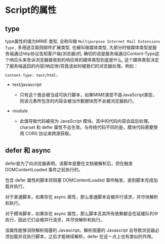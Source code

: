 # Script的属性

## type

type属性的值为MIME 类型, 全称叫做 `Multipurpose Internet Mail Extensions Type` , 多用途互联网邮件扩展类型, 也被叫做媒体类型, 大部分时候媒体类型是服务端通过http协议告知客户端(浏览器)的, 确切的说是服务端通过Content-Type这个响应头来告诉浏览器接收到的响应体的媒体类型到底是什么, 这个媒体类型决定了服务端返回的内容(响应体)究竟该如何被我们的浏览器处理。例如：

    Content-Type: text/html;


- text/javascript
  - 只有这个值会被当成可执行脚本，如果MIME类型不是JavaScript类型，则该元素所包含的内容会被当作数据块而不会被浏览器执行。

- module
  - 此值导致代码被视为 JavaScript 模块。其中的代码内容会延后处理。charset 和 defer 属性不会生效。与传统代码不同的是，模块代码需要使用 CORS 协议来跨源获取。

## defer 和 async

defer是为了向浏览器表明，该脚本是要在文档被解析后，但在触发 DOMContentLoaded 事件之前执行的。

包含 defer 属性的脚本将阻塞 DOMContentLoaded 事件触发，直到脚本完成加载并执行。

对于普通脚本，如果存在 async 属性，那么普通脚本会被并行请求，并尽快解析和执行。

对于模块脚本，如果存在 async 属性，那么脚本及其所有依赖都会在延缓队列中执行，因此它们会被并行请求，并尽快解析和执行。

该属性能够消除解析阻塞的 Javascript。解析阻塞的 Javascript 会导致浏览器必须加载并且执行脚本，之后才能继续解析。defer 在这一点上也有类似的作用。